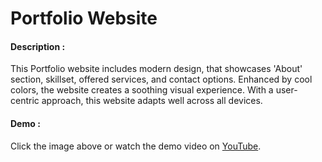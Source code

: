 
# Portfolio Website
#### Description : 
This Portfolio website includes modern design, that showcases 'About' section, skillset, offered services, and contact options. Enhanced by cool colors, the website creates a soothing visual experience. With a user-centric approach, this website adapts well across all devices.
#### Demo : 
Click the image above or watch the demo video on [YouTube](https://youtu.be/mbgbxcatzeY).

